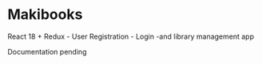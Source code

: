 # Makibooks

React 18 + Redux - User Registration - Login -and library management app

Documentation pending
